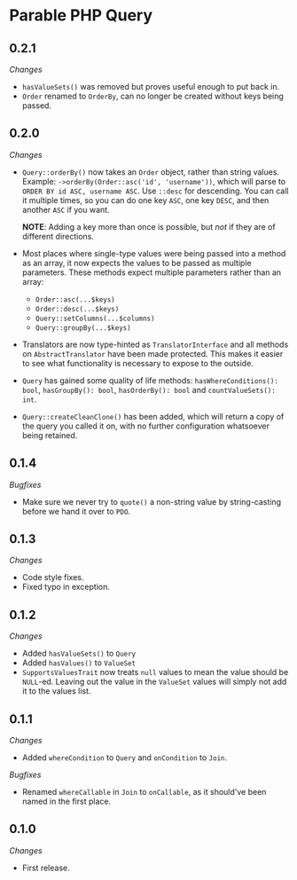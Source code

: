 # Parable PHP Query

## 0.2.1

_Changes_

- `hasValueSets()` was removed but proves useful enough to put back in.
- `Order` renamed to `OrderBy`, can no longer be created without keys being passed.

## 0.2.0

_Changes_

- `Query::orderBy()` now takes an `Order` object, rather than string values. Example: `->orderBy(Order::asc('id', 'username'))`, which will parse to `ORDER BY id ASC, username ASC`. Use `::desc` for descending. You can call it multiple times, so you can do one key `ASC`, one key `DESC`, and then another `ASC` if you want.

  **NOTE**: Adding a key more than once is possible, but _not_ if they are of different directions.
- Most places where single-type values were being passed into a method as an array, it now expects the values to be passed as multiple parameters. These methods expect multiple parameters rather than an array:
  - `Order::asc(...$keys)`
  - `Order::desc(...$keys)`
  - `Query::setColumns(...$columns)`
  - `Query::groupBy(...$keys)`
- Translators are now type-hinted as `TranslatorInterface` and all methods on `AbstractTranslator` have been made protected. This makes it easier to see what functionality is necessary to expose to the outside.
- `Query` has gained some quality of life methods: `hasWhereConditions(): bool`, `hasGroupBy(): bool`, `hasOrderBy(): bool` and `countValueSets(): int`.
- `Query::createCleanClone()` has been added, which will return a copy of the query you called it on, with no further configuration whatsoever being retained. 

## 0.1.4

_Bugfixes_
- Make sure we never try to `quote()` a non-string value by string-casting before we hand it over to `PDO`.

## 0.1.3

_Changes_

- Code style fixes.
- Fixed typo in exception.

## 0.1.2

_Changes_

- Added `hasValueSets()` to `Query`
- Added `hasValues()` to `ValueSet`
- `SupportsValuesTrait` now treats `null` values to mean the value should be `NULL`-ed. Leaving out the value in the `ValueSet` values will simply not add it to the values list.

## 0.1.1

_Changes_
- Added `whereCondition` to `Query` and `onCondition` to `Join`.

_Bugfixes_
- Renamed `whereCallable` in `Join` to `onCallable`, as it should've been named in the first place.

## 0.1.0

_Changes_
- First release.
